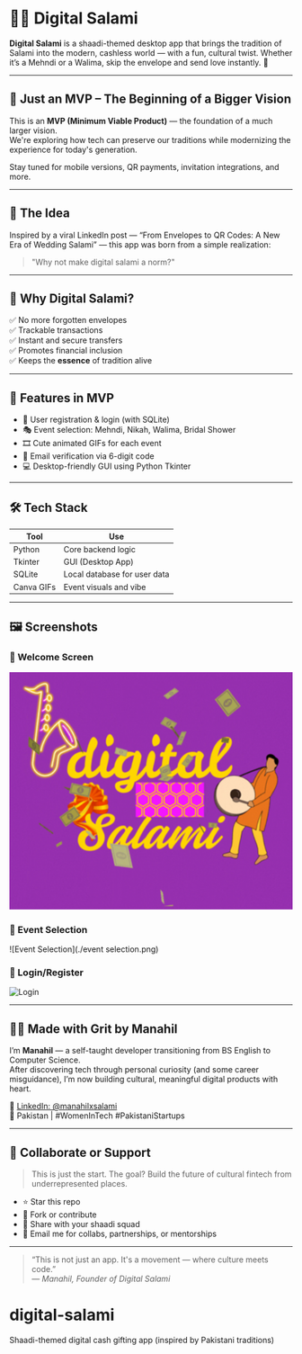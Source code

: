 # 💸🎉 Digital Salami

**Digital Salami** is a shaadi-themed desktop app that brings the tradition of Salami into the modern, cashless world — with a fun, cultural twist. Whether it’s a Mehndi or a Walima, skip the envelope and send love instantly. 💜

---

## 🚀 Just an MVP – The Beginning of a Bigger Vision

This is an **MVP (Minimum Viable Product)** — the foundation of a much larger vision.  
We're exploring how tech can preserve our traditions while modernizing the experience for today's generation.

Stay tuned for mobile versions, QR payments, invitation integrations, and more.

---

## 🌟 The Idea

Inspired by a viral LinkedIn post — “From Envelopes to QR Codes: A New Era of Wedding Salami” — this app was born from a simple realization:

> "Why not make digital salami a norm?"

---

## 🎯 Why Digital Salami?

✅ No more forgotten envelopes  
✅ Trackable transactions  
✅ Instant and secure transfers  
✅ Promotes financial inclusion  
✅ Keeps the **essence** of tradition alive

---

## 🧠 Features in MVP

- 👤 User registration & login (with SQLite)
- 🎭 Event selection: Mehndi, Nikah, Walima, Bridal Shower
- 🎞️ Cute animated GIFs for each event
- 🔐 Email verification via 6-digit code
- 💻 Desktop-friendly GUI using Python Tkinter

---

## 🛠 Tech Stack

| Tool | Use |
|------|-----|
| Python | Core backend logic |
| Tkinter | GUI (Desktop App) |
| SQLite | Local database for user data |
| Canva GIFs | Event visuals and vibe |

---

## 🖼 Screenshots

### 🔹 Welcome Screen  
![Welcome](./welcome.png)

### 🔹 Event Selection  
![Event Selection](./event selection.png)

### 🔹 Login/Register  
![Login](./login&register.png)

---

## 👩‍💻 Made with Grit by Manahil

I’m **Manahil** — a self-taught developer transitioning from BS English to Computer Science.  
After discovering tech through personal curiosity (and some career misguidance), I’m now building cultural, meaningful digital products with heart.

🔗 [LinkedIn: @manahilxsalami](https://www.linkedin.com/in/manahilxsalami)  
📍 Pakistan | #WomenInTech #PakistaniStartups

---

## 🤝 Collaborate or Support

> This is just the start. The goal? Build the future of cultural fintech from underrepresented places.

- ⭐ Star this repo  
- 🍴 Fork or contribute  
- 📢 Share with your shaadi squad  
- 💌 Email me for collabs, partnerships, or mentorships

---

> “This is not just an app. It's a movement — where culture meets code.”  
> — *Manahil, Founder of Digital Salami*

# digital-salami
Shaadi-themed digital cash gifting app (inspired by Pakistani traditions)
